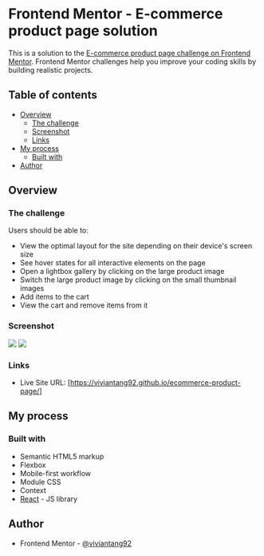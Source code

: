 # Frontend Mentor - E-commerce product page solution

This is a solution to the [E-commerce product page challenge on Frontend Mentor](https://www.frontendmentor.io/challenges/ecommerce-product-page-UPsZ9MJp6). Frontend Mentor challenges help you improve your coding skills by building realistic projects.

## Table of contents

- [Overview](#overview)
  - [The challenge](#the-challenge)
  - [Screenshot](#screenshot)
  - [Links](#links)
- [My process](#my-process)
  - [Built with](#built-with)
- [Author](#author)


## Overview

### The challenge

Users should be able to:

- View the optimal layout for the site depending on their device's screen size
- See hover states for all interactive elements on the page
- Open a lightbox gallery by clicking on the large product image
- Switch the large product image by clicking on the small thumbnail images
- Add items to the cart
- View the cart and remove items from it

### Screenshot

![](./src/images/screenshots/mobile-screenshot.png)
![](./src/images/screenshots/desktop-screenshot.png)

### Links

- Live Site URL: [https://viviantang92.github.io/ecommerce-product-page/]

## My process

### Built with

- Semantic HTML5 markup
- Flexbox
- Mobile-first workflow
- Module CSS
- Context
- [React](https://reactjs.org/) - JS library

## Author

- Frontend Mentor - [@viviantang92](https://www.frontendmentor.io/profile/viviantang92)

